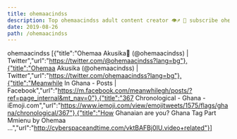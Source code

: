 ```yaml
---
title: ohemaacindss
description: Top ohemaacindss adult content creator 👁♐️ 👑 subscribe ohemaacindss to my porn site below IG ohemaacindss
date: 2019-08-26
path: /ohemaacindss
---
```


ohemaacindss
[{"title":"Ohemaa Akusika🤎 (@ohemaacindss) | Twitter","url":"https://twitter.com/@ohemaacindss?lang=bg"},{"title":"Ohemaa Akusika (@ohemaacindss) | Twitter","url":"https://twitter.com/ohemaacindss?lang=bg"},{"title":"Meanwhile In Ghana - Posts | Facebook","url":"https://m.facebook.com/meanwhilegh/posts/?ref=page_internal&mt_nav=0"},{"title":"367 Chronological - Ghana - iEmoji.com","url":"https://www.iemoji.com/view/emojitweets/1575/flags/ghana/chronological/367"},{"title":"How Ghanaian are you? Ghana Tag Part Mmienu by Ohemaa ...","url":"http://cyberspaceandtime.com/vktBAFBj0IU.video+related"}]

